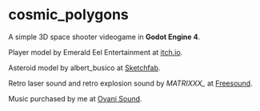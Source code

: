 # cosmic_polygons

A simple 3D space shooter videogame in **Godot Engine 4**.

Player model by Emerald Eel Entertainment at [itch.io](https://emerald-eel-entertainment.itch.io/low-poly-spaceship-asset-pack-001).

Asteroid model by albert_busico at [Sketchfab](https://sketchfab.com/3d-models/ps1-style-low-poly-asteroids-994740be63754d76ad4988f05f9cd6f1).

Retro laser sound and retro explosion sound by *MATRIXXX_* at [Freesound](https://freesound.org/people/MATRIXXX_/).

Music purchased by me at [Ovani Sound](https://ovanisound.com/).
